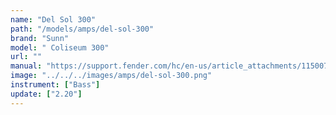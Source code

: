 ```yaml
---
name: "Del Sol 300"
path: "/models/amps/del-sol-300"
brand: "Sunn"
model: " Coliseum 300"
url: ""
manual: "https://support.fender.com/hc/en-us/article_attachments/115007660406/Sunn_Coliseum_300.pdf"
image: "../../../images/amps/del-sol-300.png"
instrument: ["Bass"]
update: ["2.20"]
---
```

